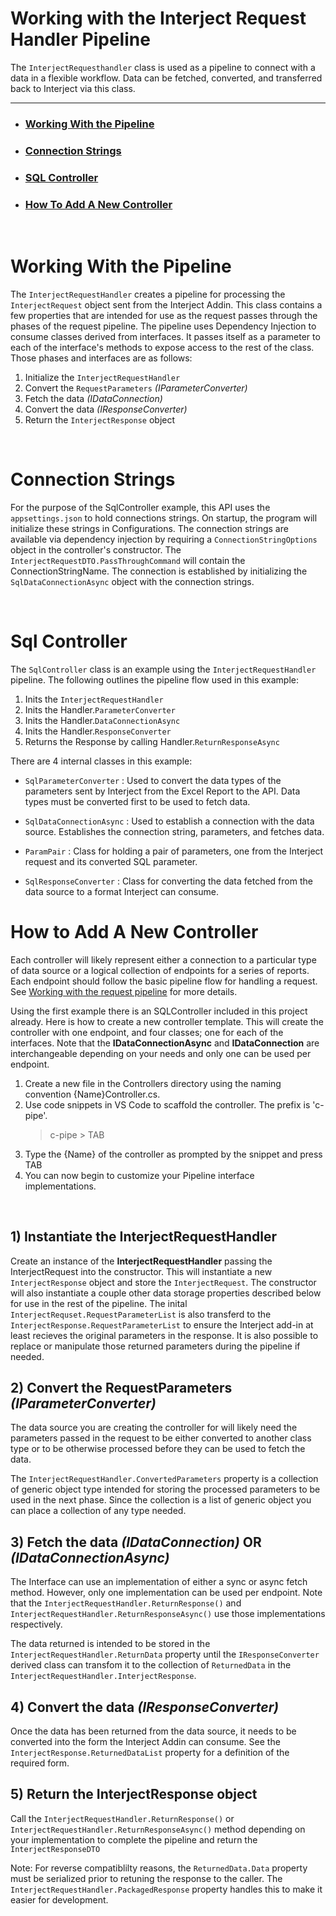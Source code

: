 # Working with the Interject Request Handler Pipeline

The `InterjectRequesthandler` class is used as a pipeline to connect with a data in a flexible workflow. Data can be fetched, converted, and transferred back to Interject via this class.

---
- ### **[Working With the Pipeline](#request-pipeline)**
- ### **[Connection Strings](#connection-strings)**
- ### **[SQL Controller](#sql-controller)**
- ### **[How To Add A New Controller](#new-controller-pipeline)**

<br>

# <a name="request-pipeline">Working With the Pipeline</a>

The `InterjectRequestHandler` creates a pipeline for processing the `InterjectRequest` object sent from the Interject Addin. This class contains a few properties that are intended for use as the request passes through the phases of the request pipeline. The pipeline uses Dependency Injection to consume classes derived from interfaces. It passes itself as a parameter to each of the interface's methods to expose access to the rest of the class. Those phases and interfaces are as follows:

1. Initialize the `InterjectRequestHandler`
2. Convert the `RequestParameters` _(IParameterConverter)_
3. Fetch the data _(IDataConnection)_
4. Convert the data _(IResponseConverter)_
5. Return the `InterjectResponse` object

<br>

# <a name="connection-strings">Connection Strings</a>

For the purpose of the SqlController example, this API uses the `appsettings.json` to hold connections strings. On startup, the program will initialize these strings in Configurations. The connection strings are available via dependency injection by requiring a `ConnectionStringOptions` object in the controller's constructor. The `InterjectRequestDTO.PassThroughCommand` will contain the ConnectionStringName. The connection is established by initializing the `SqlDataConnectionAsync` object with the connection strings. 

<br>

# <a name="sql-controller">Sql Controller</a>

The `SqlController` class is an example using the `InterjectRequestHandler` pipeline. The following outlines the pipeline flow used in this example:

1. Inits the `InterjectRequestHandler`
2. Inits the Handler.`ParameterConverter`
3. Inits the Handler.`DataConnectionAsync`
4. Inits the Handler.`ResponseConverter`
5. Returns the Response by calling Handler.`ReturnResponseAsync`

There are 4 internal classes in this example:

- `SqlParameterConverter` : Used to convert the data types of the parameters sent by Interject from the Excel Report to the API. Data types must be converted first to be used to fetch data.

- `SqlDataConnectionAsync` : Used to establish a connection with the data source. Establishes the connection string, parameters, and fetches data.

- `ParamPair` : Class for holding a pair of parameters, one from the Interject request and its converted SQL parameter.

- `SqlResponseConverter` : Class for converting the data fetched from the data source to a format Interject can consume.


# <a name="new-controller-pipeline">How to Add A New Controller</a>

Each controller will likely represent either a connection to a particular type of data source or a logical collection of endpoints for a series of reports. Each endpoint should follow the basic pipeline flow for handling a request. See [Working with the request pipeline](#request-pipeline) for more details.

Using the first example there is an SQLController included in this project already. Here is how to create a new controller template. This will create the controller with one endpoint, and four classes; one for each of the interfaces. Note that the **IDataConnectionAsync** and **IDataConnection** are interchangeable depending on your needs and only one can be used per endpoint.

1. Create a new file in the Controllers directory using the naming convention {Name}Controller.cs.
2. Use code snippets in VS Code to scaffold the controller. The prefix is 'c-pipe'.
   > c-pipe > TAB
3. Type the {Name} of the controller as prompted by the snippet and press TAB
4. You can now begin to customize your Pipeline interface implementations.

<br/>

## 1) **Instantiate the InterjectRequestHandler**

Create an instance of the **InterjectRequestHandler** passing the InterjectRequest into the constructor. This will instantiate a new `InterjectResponse` object and store the `InterjectRequest`. The constructor will also instantiate a couple other data storage properties described below for use in the rest of the pipeline. The inital `InterjectRequset.RequestParameterList` is also transferd to the `InterjectResponse.RequestParameterList` to ensure the Interject add-in at least recieves the original parameters in the response. It is also possible to replace or manipulate those returned parameters during the pipeline if needed.

## 2) **Convert the RequestParameters** _(IParameterConverter)_

The data source you are creating the controller for will likely need the parameters passed in the request to be either converted to another class type or to be otherwise processed before they can be used to fetch the data.

The `InterjectRequestHandler.ConvertedParameters` property is a collection of generic object type intended for storing the processed parameters to be used in the next phase. Since the collection is a list of generic object you can place a collection of any type needed.

## 3) **Fetch the data** _(IDataConnection)_ OR _(IDataConnectionAsync)_

The Interface can use an implementation of either a sync or async fetch method. However, only one implementation can be used per endpoint. Note that the `InterjectRequestHandler.ReturnResponse()` and `InterjectRequestHandler.ReturnResponseAsync()` use those implementations respectively.

The data returned is intended to be stored in the `InterjectRequestHandler.ReturnData` property until the `IResponseConverter` derived class can transfom it to the collection of `ReturnedData` in the `InterjectRequestHandler.InterjectResponse`.

## 4) **Convert the data** _(IResponseConverter)_

Once the data has been returned from the data source, it needs to be converted into the form the Interject Addin can consume. See the `InterjectResponse.ReturnedDataList` property for a definition of the required form.

## 5) **Return the InterjectResponse object**

Call the `InterjectRequestHandler.ReturnResponse()` or `InterjectRequestHandler.ReturnResponseAsync()` method depending on your implementation to complete the pipeline and return the `InterjectResponseDTO`

Note: For reverse compatiblilty reasons, the `ReturnedData.Data` property must be serialized prior to retuning the response to the caller. The `InterjectRequestHandler.PackagedResponse` property handles this to make it easier for development.

